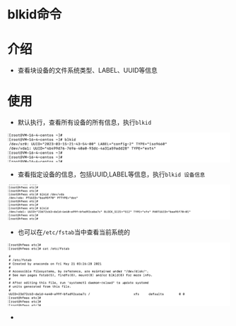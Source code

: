 # blkid命令

# 介绍

- 查看块设备的文件系统类型、LABEL、UUID等信息

# 使用

- 默认执行，查看所有设备的所有信息，执行`blkid`

![image-20230408212144265](images/image-20230408212144265.png)

- 查看指定设备的信息，包括UUID,LABEL等信息，执行`blkid 设备信息`

![image-20220813100321743](images/image-20220813100321743.png)

- 也可以在`/etc/fstab`当中查看当前系统的

![image-20220813100639556](images/image-20220813100639556.png)

- 